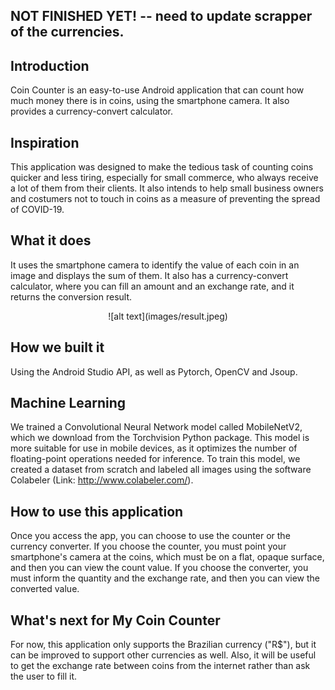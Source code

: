 ## NOT FINISHED YET! -- need to update scrapper of the currencies. 

## Introduction

Coin Counter is an easy-to-use Android application that can count how much money there is in coins, using the smartphone camera. It also provides a currency-convert calculator.

## Inspiration

This application was designed to make the tedious task of counting coins quicker and less tiring, especially for small commerce, who always receive a lot of them from their clients.  It also intends to help small business owners and costumers not to touch in coins as a measure of preventing the spread of COVID-19.

## What it does

It uses the smartphone camera to identify the value of each coin in an image and displays the sum of them. It also has a currency-convert calculator, where you can fill an amount and an exchange rate, and it returns the conversion result.

<p align="center">
  ![alt text](images/result.jpeg)
</p>

## How we built it

Using the Android Studio API, as well as Pytorch, OpenCV and Jsoup.

## Machine Learning

We trained a Convolutional Neural Network model called MobileNetV2, which we download from the Torchvision Python package. This model is more suitable for use in mobile devices, as it optimizes the number of floating-point operations needed for inference. 
To train this model, we created a dataset from scratch and labeled all images using the software Colabeler (Link: http://www.colabeler.com/).

## How to use this application

Once you access the app, you can choose to use the counter or the currency converter.
If you choose the counter, you must point your smartphone's camera at the coins, which must be on a flat, opaque surface, and then you can view the count value.
If you choose the converter, you must inform the quantity and the exchange rate, and then you can view the converted value.  

## What's next for My Coin Counter

For now, this application only supports the Brazilian currency ("R$"), but it can be improved to support other currencies as well. Also, it will be useful to get the exchange rate between coins from the internet rather than ask the user to fill it.
